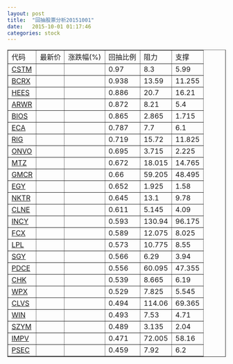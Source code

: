 ```yaml
---
layout: post
title:  "回抽股票分析20151001"
date:   2015-10-01 01:17:46
categories: stock
---
```

<script type="text/javascript">
var stockList = []
stockList.push('gb_cstm');
stockList.push('gb_bcrx');
stockList.push('gb_hees');
stockList.push('gb_arwr');
stockList.push('gb_bios');
stockList.push('gb_eca');
stockList.push('gb_rig');
stockList.push('gb_onvo');
stockList.push('gb_mtz');
stockList.push('gb_gmcr');
stockList.push('gb_egy');
stockList.push('gb_nktr');
stockList.push('gb_clne');
stockList.push('gb_incy');
stockList.push('gb_fcx');
stockList.push('gb_lpl');
stockList.push('gb_sgy');
stockList.push('gb_pdce');
stockList.push('gb_chk');
stockList.push('gb_wpx');
stockList.push('gb_clvs');
stockList.push('gb_win');
stockList.push('gb_szym');
stockList.push('gb_impv');
stockList.push('gb_psec');
</script>
<table border="1">
 <tr>
 <td>代码</td>
 <td>最新价</td>
 <td>涨跌幅(%)</td>
 <td>回抽比例</td>
 <td>阻力</td>
 <td>支撑</td>
</tr>
  <tr id="cstm">
  <td><a href="http://stock.finance.sina.com.cn/usstock/quotes/CSTM.html" target="_blank">CSTM</a></td><td></td><td></td><td>0.97</td><td>8.3</td><td>5.99</td></tr>
  <tr id="bcrx">
  <td><a href="http://stock.finance.sina.com.cn/usstock/quotes/BCRX.html" target="_blank">BCRX</a></td><td></td><td></td><td>0.938</td><td>13.59</td><td>11.255</td></tr>
  <tr id="hees">
  <td><a href="http://stock.finance.sina.com.cn/usstock/quotes/HEES.html" target="_blank">HEES</a></td><td></td><td></td><td>0.886</td><td>20.7</td><td>16.21</td></tr>
  <tr id="arwr">
  <td><a href="http://stock.finance.sina.com.cn/usstock/quotes/ARWR.html" target="_blank">ARWR</a></td><td></td><td></td><td>0.872</td><td>8.21</td><td>5.4</td></tr>
  <tr id="bios">
  <td><a href="http://stock.finance.sina.com.cn/usstock/quotes/BIOS.html" target="_blank">BIOS</a></td><td></td><td></td><td>0.865</td><td>2.865</td><td>1.715</td></tr>
  <tr id="eca">
  <td><a href="http://stock.finance.sina.com.cn/usstock/quotes/ECA.html" target="_blank">ECA</a></td><td></td><td></td><td>0.787</td><td>7.7</td><td>6.1</td></tr>
  <tr id="rig">
  <td><a href="http://stock.finance.sina.com.cn/usstock/quotes/RIG.html" target="_blank">RIG</a></td><td></td><td></td><td>0.719</td><td>15.72</td><td>11.825</td></tr>
  <tr id="onvo">
  <td><a href="http://stock.finance.sina.com.cn/usstock/quotes/ONVO.html" target="_blank">ONVO</a></td><td></td><td></td><td>0.695</td><td>3.715</td><td>2.225</td></tr>
  <tr id="mtz">
  <td><a href="http://stock.finance.sina.com.cn/usstock/quotes/MTZ.html" target="_blank">MTZ</a></td><td></td><td></td><td>0.672</td><td>18.015</td><td>14.765</td></tr>
  <tr id="gmcr">
  <td><a href="http://stock.finance.sina.com.cn/usstock/quotes/GMCR.html" target="_blank">GMCR</a></td><td></td><td></td><td>0.66</td><td>59.205</td><td>48.495</td></tr>
  <tr id="egy">
  <td><a href="http://stock.finance.sina.com.cn/usstock/quotes/EGY.html" target="_blank">EGY</a></td><td></td><td></td><td>0.652</td><td>1.925</td><td>1.58</td></tr>
  <tr id="nktr">
  <td><a href="http://stock.finance.sina.com.cn/usstock/quotes/NKTR.html" target="_blank">NKTR</a></td><td></td><td></td><td>0.645</td><td>13.1</td><td>9.78</td></tr>
  <tr id="clne">
  <td><a href="http://stock.finance.sina.com.cn/usstock/quotes/CLNE.html" target="_blank">CLNE</a></td><td></td><td></td><td>0.611</td><td>5.145</td><td>4.09</td></tr>
  <tr id="incy">
  <td><a href="http://stock.finance.sina.com.cn/usstock/quotes/INCY.html" target="_blank">INCY</a></td><td></td><td></td><td>0.593</td><td>130.94</td><td>96.175</td></tr>
  <tr id="fcx">
  <td><a href="http://stock.finance.sina.com.cn/usstock/quotes/FCX.html" target="_blank">FCX</a></td><td></td><td></td><td>0.589</td><td>12.075</td><td>8.025</td></tr>
  <tr id="lpl">
  <td><a href="http://stock.finance.sina.com.cn/usstock/quotes/LPL.html" target="_blank">LPL</a></td><td></td><td></td><td>0.573</td><td>10.775</td><td>8.55</td></tr>
  <tr id="sgy">
  <td><a href="http://stock.finance.sina.com.cn/usstock/quotes/SGY.html" target="_blank">SGY</a></td><td></td><td></td><td>0.566</td><td>6.29</td><td>3.94</td></tr>
  <tr id="pdce">
  <td><a href="http://stock.finance.sina.com.cn/usstock/quotes/PDCE.html" target="_blank">PDCE</a></td><td></td><td></td><td>0.556</td><td>60.095</td><td>47.355</td></tr>
  <tr id="chk">
  <td><a href="http://stock.finance.sina.com.cn/usstock/quotes/CHK.html" target="_blank">CHK</a></td><td></td><td></td><td>0.539</td><td>8.665</td><td>6.19</td></tr>
  <tr id="wpx">
  <td><a href="http://stock.finance.sina.com.cn/usstock/quotes/WPX.html" target="_blank">WPX</a></td><td></td><td></td><td>0.529</td><td>7.825</td><td>5.545</td></tr>
  <tr id="clvs">
  <td><a href="http://stock.finance.sina.com.cn/usstock/quotes/CLVS.html" target="_blank">CLVS</a></td><td></td><td></td><td>0.494</td><td>114.06</td><td>69.365</td></tr>
  <tr id="win">
  <td><a href="http://stock.finance.sina.com.cn/usstock/quotes/WIN.html" target="_blank">WIN</a></td><td></td><td></td><td>0.493</td><td>7.53</td><td>4.71</td></tr>
  <tr id="szym">
  <td><a href="http://stock.finance.sina.com.cn/usstock/quotes/SZYM.html" target="_blank">SZYM</a></td><td></td><td></td><td>0.489</td><td>3.135</td><td>2.04</td></tr>
  <tr id="impv">
  <td><a href="http://stock.finance.sina.com.cn/usstock/quotes/IMPV.html" target="_blank">IMPV</a></td><td></td><td></td><td>0.471</td><td>72.005</td><td>58.16</td></tr>
  <tr id="psec">
  <td><a href="http://stock.finance.sina.com.cn/usstock/quotes/PSEC.html" target="_blank">PSEC</a></td><td></td><td></td><td>0.459</td><td>7.92</td><td>6.2</td></tr>
</table>
